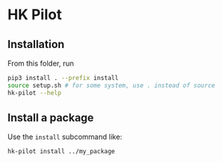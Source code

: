 # HK Pilot

## Installation

From this folder, run 

```bash
pip3 install . --prefix install
source setup.sh # for some system, use . instead of source
hk-pilot --help
```

## Install a package

Use the `install` subcommand like:

```bash
hk-pilot install ../my_package
```